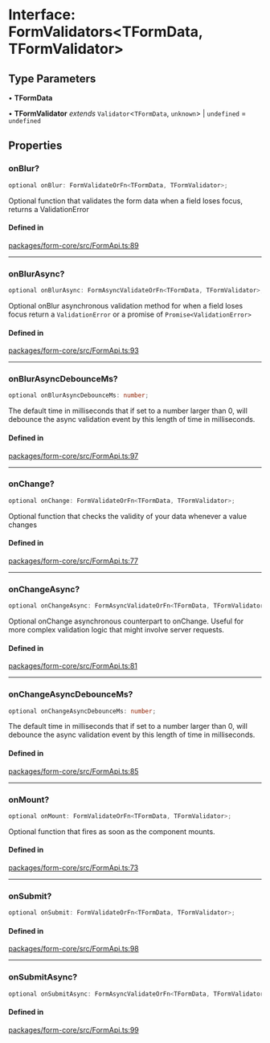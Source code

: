 # Interface: FormValidators\<TFormData, TFormValidator\>

## Type Parameters

• **TFormData**

• **TFormValidator** *extends* `Validator`\<`TFormData`, `unknown`\> \| `undefined` = `undefined`

## Properties

### onBlur?

```ts
optional onBlur: FormValidateOrFn<TFormData, TFormValidator>;
```

Optional function that validates the form data when a field loses focus, returns a ValidationError

#### Defined in

[packages/form-core/src/FormApi.ts:89](https://github.com/TanStack/form/blob/2bebfd5214c4cdfbf6feacb7b1e25a6825957062/packages/form-core/src/FormApi.ts#L89)

***

### onBlurAsync?

```ts
optional onBlurAsync: FormAsyncValidateOrFn<TFormData, TFormValidator>;
```

Optional onBlur asynchronous validation method for when a field loses focus return a `ValidationError` or a promise of `Promise<ValidationError>`

#### Defined in

[packages/form-core/src/FormApi.ts:93](https://github.com/TanStack/form/blob/2bebfd5214c4cdfbf6feacb7b1e25a6825957062/packages/form-core/src/FormApi.ts#L93)

***

### onBlurAsyncDebounceMs?

```ts
optional onBlurAsyncDebounceMs: number;
```

The default time in milliseconds that if set to a number larger than 0, will debounce the async validation event by this length of time in milliseconds.

#### Defined in

[packages/form-core/src/FormApi.ts:97](https://github.com/TanStack/form/blob/2bebfd5214c4cdfbf6feacb7b1e25a6825957062/packages/form-core/src/FormApi.ts#L97)

***

### onChange?

```ts
optional onChange: FormValidateOrFn<TFormData, TFormValidator>;
```

Optional function that checks the validity of your data whenever a value changes

#### Defined in

[packages/form-core/src/FormApi.ts:77](https://github.com/TanStack/form/blob/2bebfd5214c4cdfbf6feacb7b1e25a6825957062/packages/form-core/src/FormApi.ts#L77)

***

### onChangeAsync?

```ts
optional onChangeAsync: FormAsyncValidateOrFn<TFormData, TFormValidator>;
```

Optional onChange asynchronous counterpart to onChange. Useful for more complex validation logic that might involve server requests.

#### Defined in

[packages/form-core/src/FormApi.ts:81](https://github.com/TanStack/form/blob/2bebfd5214c4cdfbf6feacb7b1e25a6825957062/packages/form-core/src/FormApi.ts#L81)

***

### onChangeAsyncDebounceMs?

```ts
optional onChangeAsyncDebounceMs: number;
```

The default time in milliseconds that if set to a number larger than 0, will debounce the async validation event by this length of time in milliseconds.

#### Defined in

[packages/form-core/src/FormApi.ts:85](https://github.com/TanStack/form/blob/2bebfd5214c4cdfbf6feacb7b1e25a6825957062/packages/form-core/src/FormApi.ts#L85)

***

### onMount?

```ts
optional onMount: FormValidateOrFn<TFormData, TFormValidator>;
```

Optional function that fires as soon as the component mounts.

#### Defined in

[packages/form-core/src/FormApi.ts:73](https://github.com/TanStack/form/blob/2bebfd5214c4cdfbf6feacb7b1e25a6825957062/packages/form-core/src/FormApi.ts#L73)

***

### onSubmit?

```ts
optional onSubmit: FormValidateOrFn<TFormData, TFormValidator>;
```

#### Defined in

[packages/form-core/src/FormApi.ts:98](https://github.com/TanStack/form/blob/2bebfd5214c4cdfbf6feacb7b1e25a6825957062/packages/form-core/src/FormApi.ts#L98)

***

### onSubmitAsync?

```ts
optional onSubmitAsync: FormAsyncValidateOrFn<TFormData, TFormValidator>;
```

#### Defined in

[packages/form-core/src/FormApi.ts:99](https://github.com/TanStack/form/blob/2bebfd5214c4cdfbf6feacb7b1e25a6825957062/packages/form-core/src/FormApi.ts#L99)
